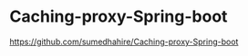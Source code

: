 # Caching-proxy-Spring-boot

[https://github.com/sumedhahire/Caching-proxy-Spring-boot
](https://roadmap.sh/projects/caching-server)
